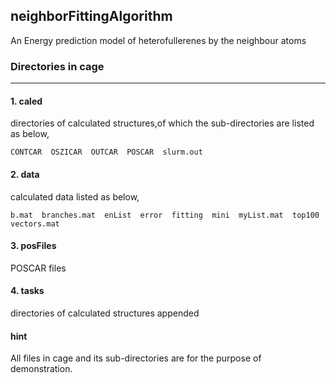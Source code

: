 ## neighborFittingAlgorithm

An Energy prediction model of heterofullerenes by the neighbour atoms

### Directories in cage 
------------------------------------------------------

#### 1. caled
directories of calculated structures,of which the sub-directories are listed as below,

```
CONTCAR  OSZICAR  OUTCAR  POSCAR  slurm.out
```


#### 2. data
calculated data listed as below,

```
b.mat  branches.mat  enList  error  fitting  mini  myList.mat  top100  vectors.mat
```

#### 3. posFiles
POSCAR files

#### 4. tasks
directories of calculated structures appended

#### hint
All files in cage and its sub-directories are for the purpose of demonstration.
